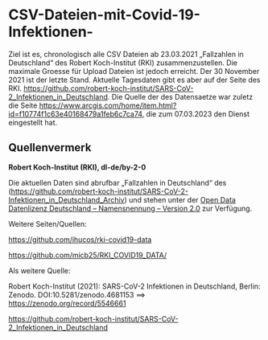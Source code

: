 # CSV-Dateien-mit-Covid-19-Infektionen-
Ziel ist es, chronologisch alle CSV Dateien ab 23.03.2021 „Fallzahlen in Deutschland“ des Robert Koch-Institut (RKI) zusammenzustellen. Die maximale Groesse für Upload Dateien ist jedoch  erreicht. Der 30 November 2021 ist der letzte Stand. Aktuelle Tagesdaten gibt es aber auf der Seite des RKI. https://github.com/robert-koch-institut/SARS-CoV-2_Infektionen_in_Deutschland.  Die Quelle
 der des Datensaetze war zuletz die Seite https://www.arcgis.com/home/item.html?id=f10774f1c63e40168479a1feb6c7ca74, die zum 07.03.2023 den Dienst eingestellt hat.

## Quellenvermerk
**Robert Koch-Institut (RKI), dl-de/by-2-0**

Die aktuellen Daten sind abrufbar „Fallzahlen in Deutschland“ des (https://github.com/robert-koch-institut/SARS-CoV-2-Infektionen_in_Deutschland_Archiv) und stehen unter der [Open Data Datenlizenz Deutschland – Namensnennung – Version 2.0](https://www.govdata.de/dl-de/by-2-0) zur Verfügung.

Weitere Seiten/Quellen:

https://github.com/ihucos/rki-covid19-data

https://github.com/micb25/RKI_COVID19_DATA/

Als weitere Quelle:

Robert Koch-Institut (2021): SARS-CoV-2 Infektionen in Deutschland, Berlin: Zenodo. DOI:10.5281/zenodo.4681153 ==> https://zenodo.org/record/5546661

https://github.com/robert-koch-institut/SARS-CoV-2_Infektionen_in_Deutschland
